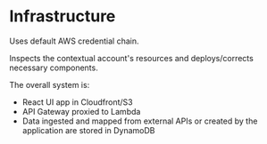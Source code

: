 # Infrastructure

Uses default AWS credential chain.

Inspects the contextual account's resources and deploys/corrects necessary components.

The overall system is:

- React UI app in Cloudfront/S3
- API Gateway proxied to Lambda
- Data ingested and mapped from external APIs or created by the 
application are stored in DynamoDB